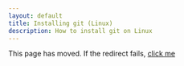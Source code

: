 ```yaml
---
layout: default
title: Installing git (Linux)
description: How to install git on Linux
---
```


This page has moved.  If the redirect fails, [click me](linux-set-up-git)

<script type="text/javascript">
  window.location = '/linux-set-up-git'
</script>

